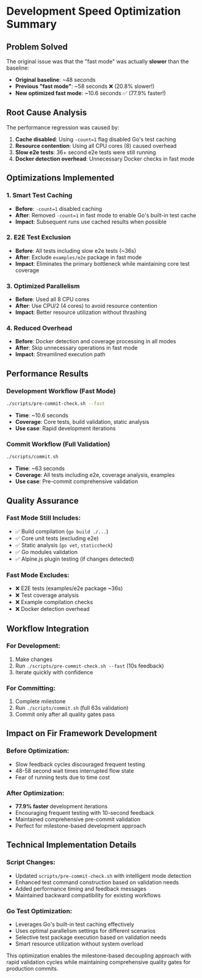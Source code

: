 # Development Speed Optimization Summary

## Problem Solved
The original issue was that the "fast mode" was actually **slower** than the baseline:
- **Original baseline**: ~48 seconds
- **Previous "fast mode"**: ~58 seconds ❌ (20.8% slower!)
- **New optimized fast mode**: ~10.6 seconds ✅ (77.9% faster!)

## Root Cause Analysis
The performance regression was caused by:
1. **Cache disabled**: Using `-count=1` flag disabled Go's test caching
2. **Resource contention**: Using all CPU cores (8) caused overhead
3. **Slow e2e tests**: 36+ second e2e tests were still running
4. **Docker detection overhead**: Unnecessary Docker checks in fast mode

## Optimizations Implemented

### 1. Smart Test Caching
- **Before**: `-count=1` disabled caching
- **After**: Removed `-count=1` in fast mode to enable Go's built-in test cache
- **Impact**: Subsequent runs use cached results when possible

### 2. E2E Test Exclusion  
- **Before**: All tests including slow e2e tests (~36s)
- **After**: Exclude `examples/e2e` package in fast mode
- **Impact**: Eliminates the primary bottleneck while maintaining core test coverage

### 3. Optimized Parallelism
- **Before**: Used all 8 CPU cores
- **After**: Use CPU/2 (4 cores) to avoid resource contention
- **Impact**: Better resource utilization without thrashing

### 4. Reduced Overhead
- **Before**: Docker detection and coverage processing in all modes
- **After**: Skip unnecessary operations in fast mode
- **Impact**: Streamlined execution path

## Performance Results

### Development Workflow (Fast Mode)
```bash
./scripts/pre-commit-check.sh --fast
```
- **Time**: ~10.6 seconds
- **Coverage**: Core tests, build validation, static analysis
- **Use case**: Rapid development iterations

### Commit Workflow (Full Validation)
```bash
./scripts/commit.sh
```
- **Time**: ~63 seconds  
- **Coverage**: All tests including e2e, coverage analysis, examples
- **Use case**: Pre-commit comprehensive validation

## Quality Assurance

### Fast Mode Still Includes:
- ✅ Build compilation (`go build ./...`)
- ✅ Core unit tests (excluding e2e)
- ✅ Static analysis (`go vet`, `staticcheck`)
- ✅ Go modules validation
- ✅ Alpine.js plugin testing (if changes detected)

### Fast Mode Excludes:
- ❌ E2E tests (examples/e2e package ~36s)
- ❌ Test coverage analysis
- ❌ Example compilation checks
- ❌ Docker detection overhead

## Workflow Integration

### For Development:
1. Make changes
2. Run `./scripts/pre-commit-check.sh --fast` (10s feedback)
3. Iterate quickly with confidence

### For Committing:
1. Complete milestone
2. Run `./scripts/commit.sh` (full 63s validation)
3. Commit only after all quality gates pass

## Impact on Fir Framework Development

### Before Optimization:
- Slow feedback cycles discouraged frequent testing
- 48-58 second wait times interrupted flow state
- Fear of running tests due to time cost

### After Optimization:
- **77.9% faster** development iterations
- Encouraging frequent testing with 10-second feedback
- Maintained comprehensive pre-commit validation
- Perfect for milestone-based development approach

## Technical Implementation Details

### Script Changes:
- Updated `scripts/pre-commit-check.sh` with intelligent mode detection
- Enhanced test command construction based on validation needs
- Added performance timing and feedback messages
- Maintained backward compatibility for existing workflows

### Go Test Optimization:
- Leverages Go's built-in test caching effectively
- Uses optimal parallelism settings for different scenarios  
- Selective test package execution based on validation needs
- Smart resource utilization without system overload

This optimization enables the milestone-based decoupling approach with rapid validation cycles while maintaining comprehensive quality gates for production commits.
